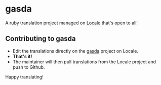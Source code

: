 # gasda

A ruby translation project managed on [Locale](http://www.localeapp.com/) that's open to all!

## Contributing to gasda

- Edit the translations directly on the [gasda](http://www.localeapp.com/projects/public?search=gasda) project on Locale.
- **That's it!**
- The maintainer will then pull translations from the Locale project and push to Github.

Happy translating!
